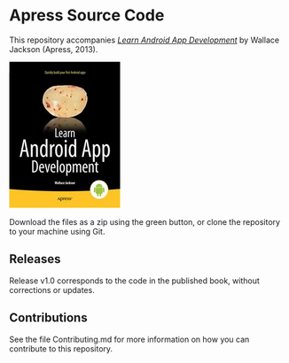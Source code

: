 # Apress Source Code

This repository accompanies [*Learn Android App Development*](http://www.apress.com/9781430257462) by Wallace Jackson (Apress, 2013).

![Cover image](9781430257462.jpg)

Download the files as a zip using the green button, or clone the repository to your machine using Git.

## Releases

Release v1.0 corresponds to the code in the published book, without corrections or updates.

## Contributions

See the file Contributing.md for more information on how you can contribute to this repository.
